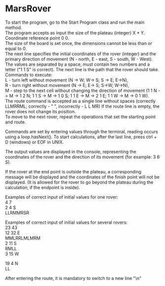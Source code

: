 # MarsRover  
To start the program, go to the Start Program class and run the main method.  
The program accepts as input the size of the plateau (integer) X * Y. Coordinate reference point 0 0.  
The size of the board is set once, the dimensions cannot be less than or equal to 0.  
The next line specifies the initial coordinates of the rover (integer) and the primary direction of movement (N - north, E - east, S - south, W - West).  
The values are separated by a space, must contain two numbers and a letter ("1 1 S" is correct). The next line is the path that the rover should take.  
Commands to execute:  
L - turn left without movement (N -> W; W-> S; S -> E; E->N),  
R - turn right without movement (N -> E; E-> S; S->W; W->N),  
M - step to the next cell without changing the direction of movement (1 1 N -> M -> 1 2 N; 1 1 S -> M -> 1 0 S; 1 1 E -> M -> 2 1 E; 1 1 W -> M -> 0 1 W).  
The route command is accepted as a single line without spaces (correctly LLMRRML; correctly - "  ", incorrectly - L L MR) 
If the route line is empty, the rover does not change its position.  
To move to the next rover, repeat the operations that set the starting point and route.  
  
Commands are set by entering values through the terminal, reading occurs using a loop.hasNext(). To start calculations, after the last line, press ctrl + D (windows) or EOF in UNIX.  
  
The output values are displayed in the console, representing the coordinates of the rover and the direction of its movement (for example: 3 6 S).  

If the rover at the end point is outside the plateau, a corresponding message will be displayed and the coordinates of the finish point will not be displayed. (It is allowed for the rover to go beyond the plateau during the calculation, if the endpoint is inside).  
  
Examples of correct input of initial values for one rover:  
4 7  
2 4 S  
LLRMMRSR  
  
Examples of correct input of initial values for several rovers:  
23 43  
12 32 E  
MMLRRLMLMRM  
2 11 S  
RMLL  
3 15 W  
  
19 4 N  
LL  
  
After entering the route, it is mandatory to switch to a new line "\n"  

